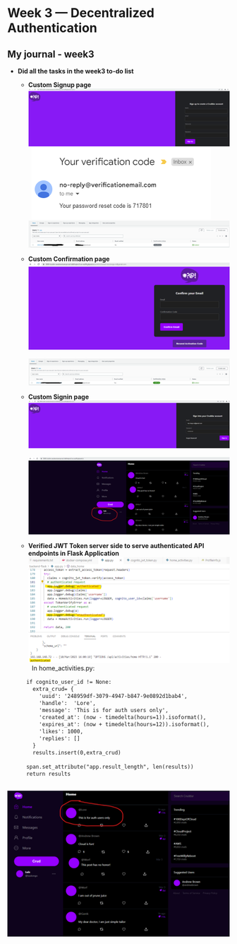 # Week 3 — Decentralized Authentication
## My journal - week3

-  **Did all the tasks in the week3 to-do list**
   -  **Custom Signup page**
![image week3-signup1](./images/week3-signup1.png)
&nbsp;
![image week3-signup2](./images/week3-signup2.png)
&nbsp;
![image week3-signup2](./images/week3-signup3.png)

   -  **Custom Confirmation page**
![image week3-confirmation1](./images/week3-confirmation1.png)
&nbsp;
![image week3-confirmation2](./images/week3-confirmation2.png)

   -  **Custom Signin page**
![image week3-signin1](./images/week3-signin1.png)
&nbsp;
![image week3-signin2](./images/week3-signin2.png)

   -  **Verified JWT Token server side to serve authenticated API endpoints in Flask Application**
![image week3-backend-jwt1](./images/week3-backend-jwt1.png)
&nbsp;
In home_activities.py:
&nbsp;
```
      if cognito_user_id != None:
        extra_crud= {
          'uuid': '248959df-3079-4947-b847-9e0892d1bab4',
          'handle':  'Lore',
          'message': 'This is for auth users only',
          'created_at': (now - timedelta(hours=1)).isoformat(),
          'expires_at': (now + timedelta(hours=12)).isoformat(),
          'likes': 1000,
          'replies': []
        }
        results.insert(0,extra_crud)

      span.set_attribute("app.result_length", len(results))
      return results
```
&nbsp;
![image week3-backend-jwt2](./images/week3-backend-jwt2.png)